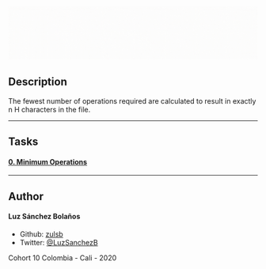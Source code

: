 ![Banner](banner-minop.gif)

## Description

The fewest number of operations required are calculated to result in exactly n H characters in the file.

---

## Tasks
#### [0. Minimum Operations](./0-minoperations.py) 

---

## Author
#### Luz Sánchez Bolaños
- Github: [zulsb](https://github.com/zulsb)
- Twitter: [@LuzSanchezB](https://twitter.com/LuzSanchezB)

Cohort 10
Colombia - Cali - 2020